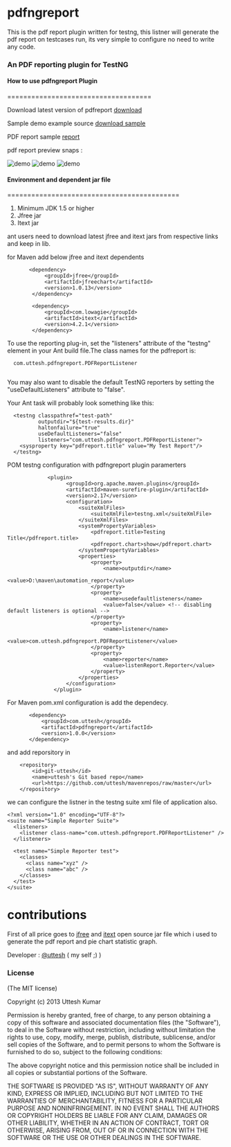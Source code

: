 pdfngreport
===========

This is the pdf report plugin written for testng, this listner will generate the pdf report on testcases run, its very simple to configure no need to write any code.

<h3>An PDF reporting plugin for TestNG </h3>

<h4>How to use pdfngreport Plugin</h4>
====================================

Download latest version of pdfreport <a href="https://github.com/uttesh/mavenrepos/raw/master/com/uttesh/pdfngreport/1.0.0/pdfngreport-1.0.0.jar">download</a>

Sample demo example source <a href="https://github.com/uttesh/pdfngreportdemo">download sample</a>

PDF report sample <a href="https://github.com/uttesh/pdfngreportdemo/raw/master/automation_report/pdfng_report.pdf">report</a>

 pdf report preview snaps :
 
![demo](https://raw.github.com/uttesh/pdfngreportdemo/master/report_snaps/pdfngreport_1.png)
![demo](https://raw.github.com/uttesh/pdfngreportdemo/master/report_snaps/pdfngreport_2.png)
![demo](https://raw.github.com/uttesh/pdfngreportdemo/master/report_snaps/pdfngreport_3.png)
<h4>Environment and dependent jar file</h4>
===========================================

1. Minimum JDK 1.5 or higher
2. Jfree jar 
3. Itext jar

ant users need to download latest jfree and itext jars from respective links and keep in lib.

for Maven add below jfree and itext dependents

```
       <dependency>
            <groupId>jfree</groupId>
            <artifactId>jfreechart</artifactId>
            <version>1.0.13</version>
        </dependency>
        
        <dependency>
            <groupId>com.lowagie</groupId>
            <artifactId>itext</artifactId>
            <version>4.2.1</version>
        </dependency>
```


To use the reporting plug-in, set the "listeners" attribute of the "testng"
element in your Ant build file.The class names for the pdfreport is:

```
  com.uttesh.pdfngreport.PDFReportListener
  
```

You may also want to disable the default TestNG reporters by setting the
"useDefaultListeners" attribute to "false".

Your Ant task will probably look something like this:

```
  <testng classpathref="test-path"
          outputdir="${test-results.dir}"
          haltonfailure="true"
          useDefaultListeners="false"
          listeners="com.uttesh.pdfngreport.PDFReportListener">
    <sysproperty key="pdfreport.title" value="My Test Report"/>
  </testng>
 ``` 
 
 POM testng configuration with pdfngreport plugin paramerters
 
 ``` 
              <plugin>
                    <groupId>org.apache.maven.plugins</groupId>
                    <artifactId>maven-surefire-plugin</artifactId>
                    <version>2.17</version>
                    <configuration>
                        <suiteXmlFiles>
                            <suiteXmlFile>testng.xml</suiteXmlFile>
                        </suiteXmlFiles>
                        <systemPropertyVariables>
                            <pdfreport.title>Testing Title</pdfreport.title>
                            <pdfreport.chart>show</pdfreport.chart>
                        </systemPropertyVariables>
                        <properties>
                            <property>
                                <name>outputdir</name>
                                <value>D:\maven\automation_report</value> 
                            </property>
                            <property>
                                <name>usedefaultlisteners</name>
                                <value>false</value> <!-- disabling default listeners is optional -->
                            </property>
                            <property>
                                <name>listener</name>
                                <value>com.uttesh.pdfngreport.PDFReportListener</value>
                            </property>
                            <property>
                                <name>reporter</name>
                                <value>listenReport.Reporter</value>
                            </property>
                        </properties>
                    </configuration>
                </plugin>
 ``` 

For Maven pom.xml configuration is add the dependecy.

 ``` 
        <dependency>
            <groupId>com.uttesh</groupId>
            <artifactId>pdfngreport</artifactId>
            <version>1.0.0</version>
        </dependency> 
 ```
          
and add reporsitory in <repositories>

        <repository>
            <id>git-uttesh</id>
            <name>uttesh's Git based repo</name>
            <url>https://github.com/uttesh/mavenrepos/raw/master</url>
        </repository>

we can configure the listner in the testng suite xml file of application also.

```
<?xml version="1.0" encoding="UTF-8"?>
<suite name="Simple Reporter Suite">
  <listeners>
    <listener class-name="com.uttesh.pdfngreport.PDFReportListener" />
  </listeners>

  <test name="Simple Reporter test">
    <classes>
      <class name="xyz" />
      <class name="abc" />
    </classes>
  </test>
</suite>
```

contributions
=============

First of all price goes to <a href="http://www.jfree.org/jfreechart/">jfree</a> and <a href="http://itextpdf.com/">itext</a> open source jar file which i used to generate the pdf report and pie chart statistic graph.

Developer : [@uttesh](https://twitter.com/uttesh) ( my self ;) )

<h3>
<a name="license" class="anchor" href="#license"><span class="mini-icon mini-icon-link"></span></a>License</h3>

<p>(The MIT license)</p>

<p>Copyright (c) 2013 Uttesh Kumar</p>

<p>Permission is hereby granted, free of charge, to any person obtaining
a copy of this software and associated documentation files (the
"Software"), to deal in the Software without restriction, including
without limitation the rights to use, copy, modify, merge, publish,
distribute, sublicense, and/or sell copies of the Software, and to
permit persons to whom the Software is furnished to do so, subject to
the following conditions:</p>

<p>The above copyright notice and this permission notice shall be
included in all copies or substantial portions of the Software.</p>

<p>THE SOFTWARE IS PROVIDED "AS IS", WITHOUT WARRANTY OF ANY KIND,
EXPRESS OR IMPLIED, INCLUDING BUT NOT LIMITED TO THE WARRANTIES OF
MERCHANTABILITY, FITNESS FOR A PARTICULAR PURPOSE AND
NONINFRINGEMENT. IN NO EVENT SHALL THE AUTHORS OR COPYRIGHT HOLDERS BE
LIABLE FOR ANY CLAIM, DAMAGES OR OTHER LIABILITY, WHETHER IN AN ACTION
OF CONTRACT, TORT OR OTHERWISE, ARISING FROM, OUT OF OR IN CONNECTION
WITH THE SOFTWARE OR THE USE OR OTHER DEALINGS IN THE SOFTWARE.</p></article>


